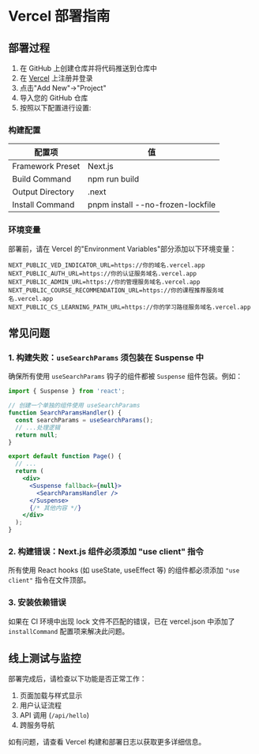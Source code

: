 # Vercel 部署指南

## 部署过程

1. 在 GitHub 上创建仓库并将代码推送到仓库中
2. 在 [Vercel](https://vercel.com/) 上注册并登录
3. 点击"Add New"→"Project"
4. 导入您的 GitHub 仓库
5. 按照以下配置进行设置:

### 构建配置

| 配置项 | 值 |
|-------|-----|
| Framework Preset | Next.js |
| Build Command | npm run build |
| Output Directory | .next |
| Install Command | pnpm install --no-frozen-lockfile |

### 环境变量

部署前，请在 Vercel 的"Environment Variables"部分添加以下环境变量：

```
NEXT_PUBLIC_VED_INDICATOR_URL=https://你的域名.vercel.app
NEXT_PUBLIC_AUTH_URL=https://你的认证服务域名.vercel.app
NEXT_PUBLIC_ADMIN_URL=https://你的管理服务域名.vercel.app
NEXT_PUBLIC_COURSE_RECOMMENDATION_URL=https://你的课程推荐服务域名.vercel.app
NEXT_PUBLIC_CS_LEARNING_PATH_URL=https://你的学习路径服务域名.vercel.app
```

## 常见问题

### 1. 构建失败：`useSearchParams` 须包装在 Suspense 中

确保所有使用 `useSearchParams` 钩子的组件都被 `Suspense` 组件包装。例如：

```jsx
import { Suspense } from 'react';

// 创建一个单独的组件使用 useSearchParams
function SearchParamsHandler() {
  const searchParams = useSearchParams();
  // ...处理逻辑
  return null;
}

export default function Page() {
  // ...
  return (
    <div>
      <Suspense fallback={null}>
        <SearchParamsHandler />
      </Suspense>
      {/* 其他内容 */}
    </div>
  );
}
```

### 2. 构建错误：Next.js 组件必须添加 "use client" 指令

所有使用 React hooks (如 useState, useEffect 等) 的组件都必须添加 `"use client"` 指令在文件顶部。

### 3. 安装依赖错误

如果在 CI 环境中出现 lock 文件不匹配的错误，已在 vercel.json 中添加了 `installCommand` 配置项来解决此问题。

## 线上测试与监控

部署完成后，请检查以下功能是否正常工作：

1. 页面加载与样式显示
2. 用户认证流程
3. API 调用 (`/api/hello`)
4. 跨服务导航

如有问题，请查看 Vercel 构建和部署日志以获取更多详细信息。 
